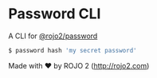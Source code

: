# Password CLI

A CLI for [@rojo2/password](https://www.npmjs.com/package/@rojo2/password)

```sh
$ password hash 'my secret password'
```

Made with :heart: by ROJO 2 (http://rojo2.com)
